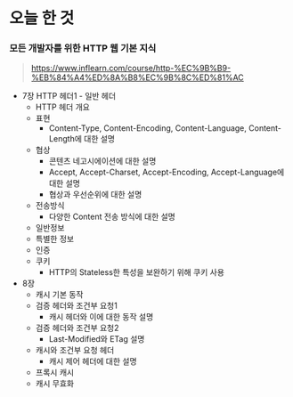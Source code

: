 # 오늘 한 것

### 모든 개발자를 위한 HTTP 웹 기본 지식
> https://www.inflearn.com/course/http-%EC%9B%B9-%EB%84%A4%ED%8A%B8%EC%9B%8C%ED%81%AC

- 7장 HTTP 헤더1 - 일반 헤더
    - HTTP 헤더 개요
    - 표현
        - Content-Type, Content-Encoding, Content-Language, Content-Length에 대한 설명
    - 협상
        - 콘텐츠 네고시에이션에 대한 설명
        - Accept, Accept-Charset, Accept-Encoding, Accept-Language에 대한 설명
        - 협상과 우선순위에 대한 설명
    - 전송방식
        - 다양한 Content 전송 방식에 대한 설명
    - 일반정보
    - 특별한 정보
    - 인증
    - 쿠키
        - HTTP의 Stateless한 특성을 보완하기 위해 쿠키 사용
- 8장
    - 캐시 기본 동작
    - 검증 헤더와 조건부 요청1
        - 캐시 헤더와 이에 대한 동작 설명
    - 검증 헤더와 조건부 요청2
        - Last-Modified와 ETag 설명
    - 캐시와 조건부 요청 헤더
        - 캐시 제어 헤더에 대한 설명 
    - 프록시 캐시
    - 캐시 무효화